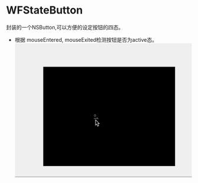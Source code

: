 # WFStateButton
封装的一个NSButton,可以方便的设定按钮的四态。

 * 根据 mouseEntered, mouseExited检测按钮是否为active态。
![效果图](https://github.com/duoluo/WFStateButton/blob/master/WFStateButton/WFStateButton/buttton.gif)
